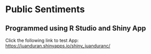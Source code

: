# Public Sentiments

## Programmed using R Studio and Shiny App

Click the following link to test App:<br>
https://juanduran.shinyapps.io/shiny_juanduranc/
